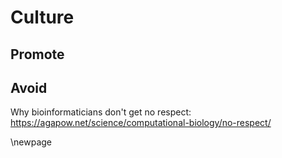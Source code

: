 # Culture


## Promote


## Avoid
Why bioinformaticians don't get no respect: https://agapow.net/science/computational-biology/no-respect/


\newpage
